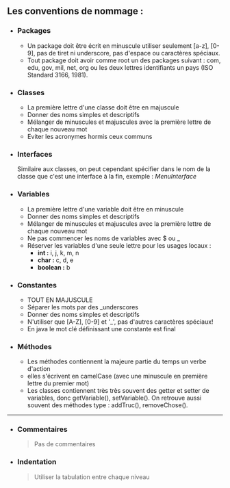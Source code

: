 ## Les conventions de nommage :

- ### Packages
    - Un package doit être écrit en minuscule utiliser seulement [a-z], [0-9], pas de tiret ni underscore, pas d'espace ou caractères spéciaux.  
    - Tout package doit avoir comme root un des packages suivant : com, edu, gov, mil, net, org ou les deux lettres identifiants un pays (ISO Standard 3166, 1981).

- ### Classes
    - La première lettre d'une classe doit être en majuscule
    - Donner des noms simples et descriptifs
    - Mélanger de minuscules et majuscules avec la première lettre de chaque nouveau mot
    - Eviter les acronymes hormis ceux communs

- ### Interfaces
    Similaire aux classes, on peut cependant spécifier dans le nom de la classe que c'est une interface à la fin, exemple : *MenuInterface*

- ### Variables
    - La première lettre d'une variable doit être en minuscule
    - Donner des noms simples et descriptifs
    - Mélanger de minuscules et majuscules avec la première lettre de chaque nouveau mot
    - Ne pas commencer les noms de variables avec $ ou _
    - Réserver les variables d'une seule lettre pour les usages locaux :
        - **int :** i, j, k, m, n
        - **char :** c, d, e
        - **boolean :** b

- ### Constantes
    - TOUT EN MAJUSCULE    
    - Séparer les mots par des _underscores
    - Donner des noms simples et descriptifs
    - N'utiliser que [A-Z], [0-9] et '_', pas d'autres caractères spéciaux!
    - En java le mot clé définissant une constante est final

- ### Méthodes
    - Les méthodes contiennent la majeure partie du temps un verbe d'action
    - elles s'écrivent en camelCase (avec une minuscule en première lettre du premier mot)
    - Les classes contiennent très très souvent des getter et setter de variables, donc getVariable(), setVariable(). On retrouve aussi souvent des méthodes type : addTruc(), removeChose().

---

- ### Commentaires

    > Pas de commentaires

- ### Indentation 

    > Utiliser la tabulation entre chaque niveau
